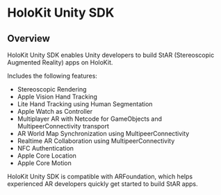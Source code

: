 # HoloKit Unity SDK

## Overview

HoloKit Unity SDK enables Unity developers to build StAR (Stereoscopic Augmented Reality) apps on HoloKit.

Includes the following features:

* Stereoscopic Rendering
* Apple Vision Hand Tracking
* Lite Hand Tracking using Human Segmentation
* Apple Watch as Controller
* Multiplayer AR with Netcode for GameObjects and MultipeerConnectivity transport
* AR World Map Synchronization using MultipeerConnectivity
* Realtime AR Collaboration using MultipeerConnectivity
* NFC Authentication
* Apple Core Location
* Apple Core Motion

HoloKit Unity SDK is compatible with ARFoundation, which helps experienced AR developers quickly get started to build StAR apps.


